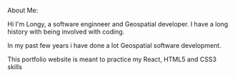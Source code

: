 About Me:

Hi I'm Longy, a software enginneer and Geospatial developer. I have a long history with being involved with coding.

In my past few years i have done a lot Geospatial software development. 

This portfolio website is meant to practice my React, HTML5 and CSS3 skills 